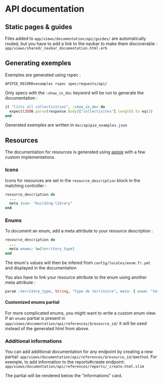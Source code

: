 # API documentation

## Static pages & guides

Files added to `app/views/documentation/api/guides/` are automatically routed, but you have to add a link to the navbar to make them discoverable : `app/views/shared/_navbar_documentation.html.erb`

## Generating exemples
Exemples are generated using rspec :
```
APIPIE_RECORD=examples rspec spec/requests/api/
```
Only specs with the `:show_in_doc` keyword will be run to generate the documentation :
```ruby
it "lists all collectivities", :show_in_doc do
  expect(JSON.parse(response.body)["collectivites"].length).to eq(3)
end
```
Generated exemples are written in `doc/apipie_examples.json`

## Resources

The documentation for resources is generated using [apipie](https://github.com/Apipie/apipie-rails) with a few custom implementations.

### Icons
Icons for resources are set in the `resource_description` block in the matching controller :
```ruby
resource_description do
  ...
  meta icon: "building-library"
end
```

### Enums
To document an enum, add a meta attribute to your resource description :
```ruby
resource_description do
  ...
  meta enums: %w[territory_type]
end
```
The enum's values will then be infered from `config/locales/enum.fr.yml` and displayed in the documentation

You also have to link your resource attribute to the enum using another meta attribute :
```ruby
param :territory_type, String, "Type de territoire", meta: { enum: "territory_type" }
```


#### Customized enums partial
For more complicated enums, you might want to write a custom enum view.
If an `enums` partial is present in `app/views/documentation/api/references/$resource_id/` it will be used instead of the generated html from above.


### Additional informations
You can add additional documentation for any endpoint by creating a new partial: `app/views/documentation/api/references/$resource_id/$method`.
For exemple, to add information to the reports#create endpoint: `app/views/documentation/api/references/reports/_create.html.slim`

The partial will be rendered below the "informations" card.

